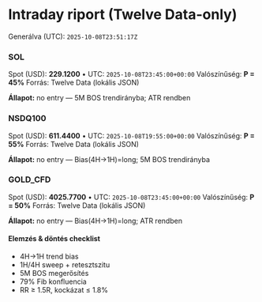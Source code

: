 # Intraday riport (Twelve Data-only)

Generálva (UTC): `2025-10-08T23:51:17Z`

### SOL

Spot (USD): **229.1200** • UTC: `2025-10-08T23:45:00+00:00`
Valószínűség: **P = 45%**
Forrás: Twelve Data (lokális JSON)

**Állapot:** no entry — 5M BOS trendirányba; ATR rendben

### NSDQ100

Spot (USD): **611.4400** • UTC: `2025-10-08T19:55:00+00:00`
Valószínűség: **P = 55%**
Forrás: Twelve Data (lokális JSON)

**Állapot:** no entry — Bias(4H→1H)=long; 5M BOS trendirányba

### GOLD_CFD

Spot (USD): **4025.7700** • UTC: `2025-10-08T23:45:00+00:00`
Valószínűség: **P = 50%**
Forrás: Twelve Data (lokális JSON)

**Állapot:** no entry — Bias(4H→1H)=long; ATR rendben

#### Elemzés & döntés checklist
- 4H→1H trend bias
- 1H/4H sweep + retesztszitu
- 5M BOS megerősítés
- 79% Fib konfluencia
- RR ≥ 1.5R, kockázat ≤ 1.8%
